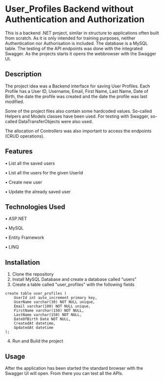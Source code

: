 # User_Profiles Backend without Authentication and Authorization

This is a backend .NET project, similar in structure to applications often built from scratch.
As it is only intended for training purposes, neither Authentication nor Authorisation is included.
The database is a MySQL table. The testing of the API endpoints was done with the integrated Swagger. As the projects starts it opens the webbrowser with the Swagger UI. 

## Description
The project idea was a Backend interface for saving User Profiles. Each Profile has a User ID, Username, Email, First Name, Last Name, Date of Birth, the date the profile was created and the date the profile was last modified.

Some of the project files also contain some hardcoded values. So-called Helpers and Models classes have been used. For testing with Swagger, so-called DataTransferObjects were also used.

The allocation of Controllers was also important to access the endpoints (CRUD operations).

## Features
• List all the saved users

• List all the users for the given UserId

• Create new user

• Update the already saved user

## Technologies Used
• ASP.NET

• MySQL

• Entity Framework

• LINQ

## Installation
1. Clone the repository
2. Install MySQL Database and create a database called "users"
3. Create a table called "user_profiles" with the following fields
```
create table user_profiles (
    UserId int auto_increment primary key,
    UserName varchar(30) NOT NULL unique,
    Email varchar(100) NOT NULL unique,
    FirstName varchar(150) NOT NULL,
    LastName varchar(150) NOT NULL,
    DateOfBirth Date NOT NULL,
    CreatedAt datetime,
    UpdatedAt datetime
);
```
4. Run and Build the project

## Usage
After the application has been started the standard browser with the Swagger UI will open. From there you can test all the APIs.
